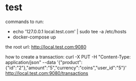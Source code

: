 # test

commands to run:

- echo '127.0.0.1       local.test.com' | sudo tee -a /etc/hosts
- docker-compose up

the root url:
http://local.test.com:9080

how to create a transaction:
curl -X PUT -H "Content-Type: application/json" --data '{"product":{"id":"2"},"amount":"5","currency":"coins","user_id":"5"}' http://local.test.com:9080/transactions